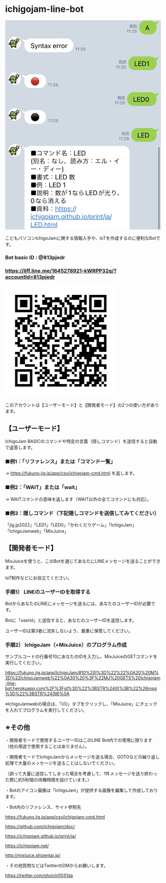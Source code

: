 # ichigojam-line-bot

<img src="https://github.com/shoichi1031da/ichigojam-line-bot/blob/main/document/main.jpg" alt="メイン" title="main"> 

こどもパソコンIchigoJamに関する情報入手や、IoTを作成するのに便利なBotです。

### Bot basic ID : @813pjedr

### https://liff.line.me/1645278921-kWRPP32q/?accountId=813pjedr

<img src="https://github.com/shoichi1031da/ichigojam-line-bot/blob/main/document/qrcode.png" alt="QRコード" title="qrcode"> 

このアカウントは【ユーザーモード】と【開発者モード】の2つの使い方があります。

## 【ユーザーモード】
IchigoJam BASICのコマンドや特定の言葉（隠しコマンド）を送信すると自動で返答します。

### ■例1：「リファレンス」または「コマンド一覧」
→ https://fukuno.jig.jp/app/csv/ichigojam-cmd.html を返します。

### ■例2：「WAIT」または「wait」
→ WAITコマンドの意味を返します（WAIT以外の全てコマンドにも対応）。

### ■例3：隠しコマンド（下記隠しコマンドを送信してみてください）
「jig.jp2022」「LED1」「LED0」「かわくだりゲーム」「IchigoJam」「IchigoJamweb」「MixJuice」

## 【開発者モード】
MixJuiceを使うと、このBotを通じてあなたにLINEメッセージを送ることができます。

IoT制作などにお役立てください。

### 手順1） LINEのユーザーIDを取得する
BotからあなたのLINEにメッセージを送るには、あなたのユーザーIDが必要です。

Botに「userid」と送信すると、あなたのユーザーIDを返信します。

ユーザーIDは第3者に流失しないよう、厳重に保管してください。

### 手順2） IchigoJam（+MixJuice）のプログラム作成
サンプルコードの行番号10にあなたのIDを入力し、MixJuiceのGETコマンドを実行してください。

https://fukuno.jig.jp/app/IchigoJam/#10%20I%3D%22%22%0A20%20M%3D%22IchigoJamweb%22%0A30%20%3F%22MJ%20GETS%20ichigojam-line-bot.herokuapp.com%2F%3Fid%3D%22%3BSTR%24(I)%3B%22%26msg%3D%22%3BSTR%24(M)%0A

※IchigoJamwebの場合は、「I/O」タブをクリックし、「MixJuice」にチェックを入れてプログラムを実行してください。


## ※その他

・開発者モードで使用するユーザーIDはこのLINE Bot内での使用に限ります（他の用途で使用することはありません）。

・開発者モードでIchigoJamからメッセージを送る場合、GOTOなどの繰り返し処理で大量のメッセージを送ることはしないでください。

（誤って大量に送信してしまった場合を考慮して、1件メッセージを送り終わった際に約5秒間の待機時間を設けています。）

・Botのアイコン画像は「IchigoJam」が提供する画像を編集して作成しております。

・Bot内のリファレンス、サイト参照先

https://fukuno.jig.jp/app/csv/ichigojam-cmd.html

https://github.com/ichigojam/doc/

https://ichigojam.github.io/print/ja/

https://ichigojam.net/

http://mixjuice.shizentai.jp/


・その他質問などはTwitterのDMからお願いします。

https://twitter.com/shoichi1031da
